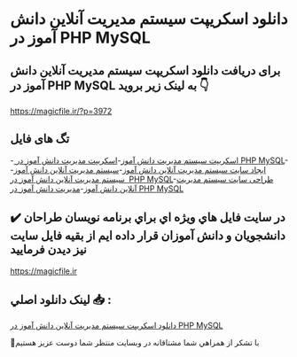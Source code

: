 # دانلود اسکریپت سیستم مدیریت آنلاین دانش آموز در PHP MySQL

## برای دریافت دانلود اسکریپت سیستم مدیریت آنلاین دانش آموز در PHP MySQL به لینک زیر بروید 👇

https://magicfile.ir/?p=3972

## تگ های فایل

-[ اسکریپت سیستم مدیریت دانش آموز](https://magicfile.ir/product/%d8%a7%d8%b3%da%a9%d8%b1%db%8c%d9%be%d8%aa%d8%b3%db%8c%d8%b3%d8%aa%d9%85-%d9%85%d8%af%db%8c%d8%b1%db%8c%d8%aa-%d8%a2%d9%86%d9%84%d8%a7%db%8c%d9%86-%d8%af%d8%a7%d9%86%d8%b4-%d8%a2%d9%85%d9%88%d8%b2-php-mysql/)-[اسکریپت مدیریت دانش آموز در PHP MySQL](https://magicfile.ir/product/%d8%a7%d8%b3%da%a9%d8%b1%db%8c%d9%be%d8%aa%d8%b3%db%8c%d8%b3%d8%aa%d9%85-%d9%85%d8%af%db%8c%d8%b1%db%8c%d8%aa-%d8%a2%d9%86%d9%84%d8%a7%db%8c%d9%86-%d8%af%d8%a7%d9%86%d8%b4-%d8%a2%d9%85%d9%88%d8%b2-php-mysql/)-[ایجاد سایت سیستم مدیریت آنلاین دانش آموز](https://magicfile.ir/product/%d8%a7%d8%b3%da%a9%d8%b1%db%8c%d9%be%d8%aa%d8%b3%db%8c%d8%b3%d8%aa%d9%85-%d9%85%d8%af%db%8c%d8%b1%db%8c%d8%aa-%d8%a2%d9%86%d9%84%d8%a7%db%8c%d9%86-%d8%af%d8%a7%d9%86%d8%b4-%d8%a2%d9%85%d9%88%d8%b2-php-mysql/)-[سیستم مدیریت آنلاین دانش آموز](https://magicfile.ir/product/%d8%a7%d8%b3%da%a9%d8%b1%db%8c%d9%be%d8%aa%d8%b3%db%8c%d8%b3%d8%aa%d9%85-%d9%85%d8%af%db%8c%d8%b1%db%8c%d8%aa-%d8%a2%d9%86%d9%84%d8%a7%db%8c%d9%86-%d8%af%d8%a7%d9%86%d8%b4-%d8%a2%d9%85%d9%88%d8%b2-php-mysql/)-[ سیستم مدیریت آنلاین دانش آموز در PHP MySQL](https://magicfile.ir/product/%d8%a7%d8%b3%da%a9%d8%b1%db%8c%d9%be%d8%aa%d8%b3%db%8c%d8%b3%d8%aa%d9%85-%d9%85%d8%af%db%8c%d8%b1%db%8c%d8%aa-%d8%a2%d9%86%d9%84%d8%a7%db%8c%d9%86-%d8%af%d8%a7%d9%86%d8%b4-%d8%a2%d9%85%d9%88%d8%b2-php-mysql/)-[طراحی سایت سیستم مدیریت آنلاین دانش آموز](https://magicfile.ir/product/%d8%a7%d8%b3%da%a9%d8%b1%db%8c%d9%be%d8%aa%d8%b3%db%8c%d8%b3%d8%aa%d9%85-%d9%85%d8%af%db%8c%d8%b1%db%8c%d8%aa-%d8%a2%d9%86%d9%84%d8%a7%db%8c%d9%86-%d8%af%d8%a7%d9%86%d8%b4-%d8%a2%d9%85%d9%88%d8%b2-php-mysql/)-[مدیریت دانش آموز در PHP MySQL ](https://magicfile.ir/product/%d8%a7%d8%b3%da%a9%d8%b1%db%8c%d9%be%d8%aa%d8%b3%db%8c%d8%b3%d8%aa%d9%85-%d9%85%d8%af%db%8c%d8%b1%db%8c%d8%aa-%d8%a2%d9%86%d9%84%d8%a7%db%8c%d9%86-%d8%af%d8%a7%d9%86%d8%b4-%d8%a2%d9%85%d9%88%d8%b2-php-mysql/)

## ✔️ در سايت فايل هاي ويژه اي براي برنامه نويسان طراحان دانشجويان و دانش آموزان قرار داده ايم از بقيه فايل سايت نيز ديدن فرماييد

https://magicfile.ir


## لينک دانلود اصلي 📥 :

[دانلود اسکریپت سیستم مدیریت آنلاین دانش آموز در PHP MySQL](https://magicfile.ir/product/%d8%a7%d8%b3%da%a9%d8%b1%db%8c%d9%be%d8%aa%d8%b3%db%8c%d8%b3%d8%aa%d9%85-%d9%85%d8%af%db%8c%d8%b1%db%8c%d8%aa-%d8%a2%d9%86%d9%84%d8%a7%db%8c%d9%86-%d8%af%d8%a7%d9%86%d8%b4-%d8%a2%d9%85%d9%88%d8%b2-php-mysql/) 


🙏با تشکر از همراهي شما مشتاقانه در وبسایت منتظر شما دوست عزیز هستیم

